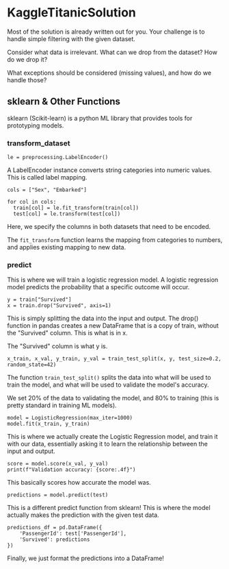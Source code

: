 # KaggleTitanicSolution
Most of the solution is already written out for you. Your challenge is to handle simple filtering with the given dataset. 

Consider what data is irrelevant. What can we drop from the dataset? How do we drop it? 

What exceptions should be considered (missing values), and how do we handle those? 

## sklearn & Other Functions
sklearn (Scikit-learn) is a python ML library that provides tools for prototyping models. 

### transform_dataset 
```le = preprocessing.LabelEncoder()```

A LabelEncoder instance converts string categories into numeric values. This is called label mapping. 

```
cols = ["Sex", "Embarked"]

for col in cols:
  train[col] = le.fit_transform(train[col])
  test[col] = le.transform(test[col])
```

Here, we specify the columns in both datasets that need to be encoded.

The ```fit_transform``` function learns the mapping from categories to numbers, and applies existing mapping to new data. 

### predict
This is where we will train a logistic regression model. A logistic regression model predicts the probability that a specific outcome will occur.

```
y = train["Survived"]
x = train.drop("Survived", axis=1)
```

This is simply splitting the data into the input and output. The drop() function in pandas creates a new DataFrame that is a copy of train, without the "Survived" column. This is what is in x.

The "Survived" column is what y is. 

```
x_train, x_val, y_train, y_val = train_test_split(x, y, test_size=0.2, random_state=42)
```

The function ```train_test_split()``` splits the data into what will be used to train the model, and what will be used to validate the model's accuracy.

We set 20% of the data to validating the model, and 80% to training (this is pretty standard in training ML models).

```
model = LogisticRegression(max_iter=1000)
model.fit(x_train, y_train)
```

This is where we actually create the Logistic Regression model, and train it with our data, essentially asking it to learn the relationship between the input and output.

```
score = model.score(x_val, y_val)
print(f"Validation accuracy: {score:.4f}")
```

This basically scores how accurate the model was.

```
predictions = model.predict(test)
```

This is a different predict function from sklearn! This is where the model actually makes the prediction with the given test data.

```
predictions_df = pd.DataFrame({
    'PassengerId': test['PassengerId'],
    'Survived': predictions
})
```

Finally, we just format the predictions into a DataFrame! 
